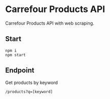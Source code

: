 # Carrefour Products API

Carrefour Products API with web scraping.

## Start

```
npm i
npm start
```

## Endpoint

Get products by keyword

```
/products?q=[keyword]
```

